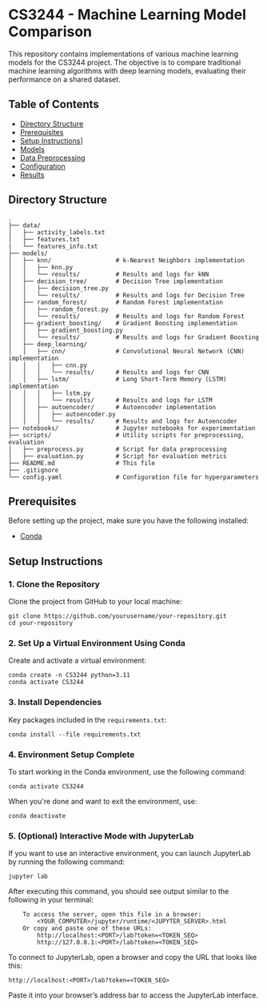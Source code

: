 # CS3244 - Machine Learning Model Comparison

This repository contains implementations of various machine learning models for the CS3244 project. The objective is to compare traditional machine learning algorithms with deep learning models, evaluating their performance on a shared dataset.

## Table of Contents

- [Directory Structure](#directory-structure)
- [Prerequisites](#prerequisites)
- [Setup Instructions](#setup-instructions)]
- [Models](#models)
- [Data Preprocessing](#data-preprocessing)
- [Configuration](#configuration)
- [Results](#results)

## Directory Structure

```
.
├── data/
│   ├── activity_labels.txt
│   ├── features.txt
|   └── features_info.txt
├── models/
│   ├── knn/                  # k-Nearest Neighbors implementation
│   │   ├── knn.py
│   │   └── results/          # Results and logs for kNN
│   ├── decision_tree/        # Decision Tree implementation
│   │   ├── decision_tree.py
│   │   └── results/          # Results and logs for Decision Tree
│   ├── random_forest/        # Random Forest implementation
│   │   ├── random_forest.py
│   │   └── results/          # Results and logs for Random Forest
│   ├── gradient_boosting/    # Gradient Boosting implementation
│   │   ├── gradient_boosting.py
│   │   └── results/          # Results and logs for Gradient Boosting
│   ├── deep_learning/
│   │   ├── cnn/              # Convolutional Neural Network (CNN) implementation
│   │   │   ├── cnn.py
│   │   │   └── results/      # Results and logs for CNN
│   │   ├── lstm/             # Long Short-Term Memory (LSTM) implementation
│   │   │   ├── lstm.py
│   │   │   └── results/      # Results and logs for LSTM
│   │   ├── autoencoder/      # Autoencoder implementation
│   │   │   ├── autoencoder.py
│   │   │   └── results/      # Results and logs for Autoencoder
├── notebooks/                # Jupyter notebooks for experimentation
├── scripts/                  # Utility scripts for preprocessing, evaluation
│   ├── preprocess.py         # Script for data preprocessing
│   ├── evaluation.py         # Script for evaluation metrics
├── README.md                 # This file
├── .gitignore                
└── config.yaml               # Configuration file for hyperparameters
```

## Prerequisites
Before setting up the project, make sure you have the following installed:
- [Conda](https://conda.io/projects/conda/en/latest/user-guide/install/index.html)

## Setup Instructions

### 1. Clone the Repository
Clone the project from GitHub to your local machine:
```
git clone https://github.com/yourusername/your-repository.git
cd your-repository
```
### 2. Set Up a Virtual Environment Using Conda
Create and activate a virtual environment:
```
conda create -n CS3244 python=3.11
conda activate CS3244
```
### 3. Install Dependencies
Key packages included in the ```requirements.txt```:
```
conda install --file requirements.txt
```

### 4. Environment Setup Complete
To start working in the Conda environment, use the following command:
```
conda activate CS3244
```
When you're done and want to exit the environment, use:
```
conda deactivate
```
### 5. (Optional) Interactive Mode with JupyterLab
If you want to use an interactive environment, you can launch JupyterLab by running the following command:
```
jupyter lab
```
After executing this command, you should see output similar to the following in your terminal:
```
    To access the server, open this file in a browser:
        <YOUR_COMPUTER>/jupyter/runtime/<JUPYTER_SERVER>.html
    Or copy and paste one of these URLs:
        http://localhost:<PORT>/lab?token=<TOKEN_SEQ>
        http://127.0.0.1:<PORT>/lab?token=<TOKEN_SEQ>
```
To connect to JupyterLab, open a browser and copy the URL that looks like this:
```
http://localhost:<PORT>/lab?token=<TOKEN_SEQ>
```
Paste it into your browser’s address bar to access the JupyterLab interface.
